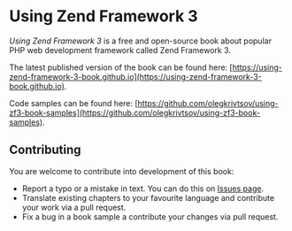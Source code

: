 # Using Zend Framework 3

*Using Zend Framework 3* is a free and open-source book about popular PHP web development framework called
Zend Framework 3.

The latest published version of the book can be found here: [https://using-zend-framework-3-book.github.io](https://using-zend-framework-3-book.github.io).

Code samples can be found here: [https://github.com/olegkrivtsov/using-zf3-book-samples](https://github.com/olegkrivtsov/using-zf3-book-samples).

## Contributing

You are welcome to contribute into development of this book:
  * Report a typo or a mistake in text. You can do this on [Issues page](https://github.com/olegkrivtsov/using-zend-framework-3-book/issues).
  * Translate existing chapters to your favourite language and contribute your work via a pull request.
  * Fix a bug in a book sample a contribute your changes via pull request.

